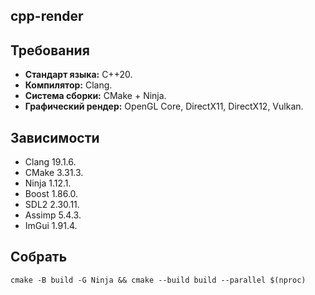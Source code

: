 ## cpp-render

## Требования

- **Стандарт языка:** C++20.
- **Компилятор:** Clang.
- **Система сборки:** CMake + Ninja.
- **Графический рендер:** OpenGL Core, DirectX11, DirectX12, Vulkan.

## Зависимости

- Clang 19.1.6.
- CMake 3.31.3.
- Ninja 1.12.1.
- Boost 1.86.0.
- SDL2 2.30.11.
- Assimp 5.4.3.
- ImGui 1.91.4.

## Собрать

`cmake -B build -G Ninja && cmake --build build --parallel $(nproc)`
